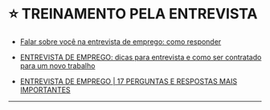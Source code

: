 # :star: TREINAMENTO PELA ENTREVISTA

- [Falar sobre você na entrevista de emprego: como responder](https://www.todacarreira.com/falar-sobre-si-na-entrevista-de-emprego-como-responder/)

- [ENTREVISTA DE EMPREGO: dicas para entrevista e como ser contratado para um novo trabalho](https://youtu.be/4sahrcj9MAg)

- [ENTREVISTA DE EMPREGO | 17 PERGUNTAS E RESPOSTAS MAIS IMPORTANTES](https://youtu.be/XvuZAqB_K9I)
  
--- 
